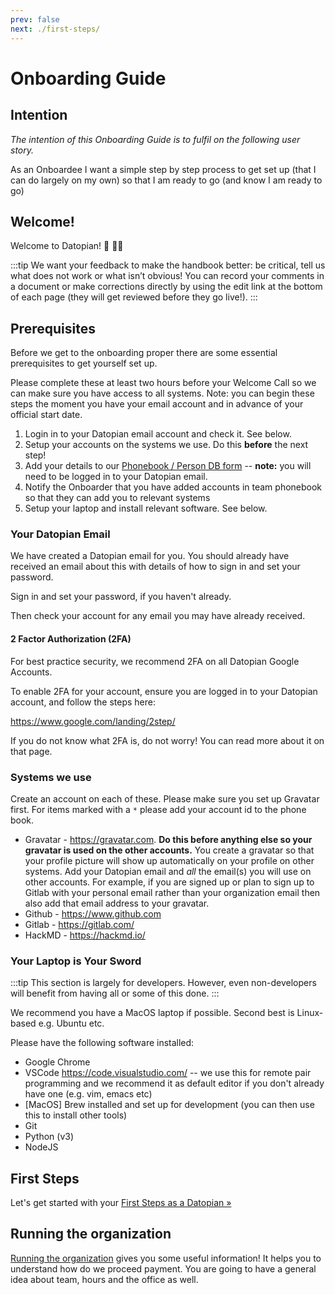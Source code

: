 ```yaml
---
prev: false
next: ./first-steps/
---
```


# Onboarding Guide

## Intention

*The intention of this Onboarding Guide is to fulfil on the following user story.*

As an Onboardee I want a simple step by step process to get set up (that I can do largely on my own) so that I am ready to go (and know I am ready to go)

## Welcome!

Welcome to Datopian! 🚀 👩‍🚀

:::tip
We want your feedback to make the handbook better: be critical, tell us what does not work or what isn’t obvious! You can record your comments in a document or make corrections directly by using the edit link at the bottom of each page (they will get reviewed before they go live!).
:::

## Prerequisites 

Before we get to the onboarding proper there are some essential prerequisites to get yourself set up.

Please complete these at least two hours before your Welcome Call so we can make sure you have access to all systems. Note: you can begin these steps the moment you have your email account and in advance of your official start date.

1. Login in to your Datopian email account and check it. See below.
2. Setup your accounts on the systems we use. Do this **before** the next step!
3. Add your details to our [Phonebook / Person DB form][googleform] -- **note:** you will need to be logged in to your Datopian email.
4. Notify the Onboarder that you have added accounts in team phonebook so that they can add you to relevant systems
5. Setup your laptop and install relevant software. See below.

[googleform]: https://docs.google.com/forms/d/e/1FAIpQLSfFi5egs4lQFkqJ-M_UGl3KnY0Bip0vLl_qEhdPIhEVlTiWkQ/viewform?usp=sf_link

### Your Datopian Email

We have created a Datopian email for you. You should already have received an email about this with details of how to sign in and set your password.

Sign in and set your password, if you haven't already.

Then check your account for any email you may have already received.

#### 2 Factor Authorization (2FA)

For best practice security, we recommend 2FA on all Datopian Google Accounts.

To enable 2FA for your account, ensure you are logged in to your Datopian account, and follow the steps here:

https://www.google.com/landing/2step/

If you do not know what 2FA is, do not worry! You can read more about it on that page.

### Systems we use

Create an account on each of these. Please make sure you set up Gravatar first. For items marked with a `*` please add your account id to the phone book.

* Gravatar - https://gravatar.com. **Do this before anything else so your gravatar is used on the other accounts.** You create a gravatar so that your profile picture will show up automatically on your profile on other systems. Add your Datopian email and *all* the email(s) you will use on other accounts. For example, if you are signed up or plan to sign up to Gitlab with your personal email rather than your organization email then also add that email address to your gravatar.
* Github - https://www.github.com
* Gitlab - https://gitlab.com/
* HackMD - https://hackmd.io/

### Your Laptop is Your Sword

:::tip
This section is largely for developers. However, even non-developers will benefit from having all or some of this done.
:::

We recommend you have a MacOS laptop if possible. Second best is Linux-based e.g. Ubuntu etc.

Please have the following software installed:

* Google Chrome
* VSCode https://code.visualstudio.com/ -- we use this for remote pair programming and we recommend it as default editor if you don't already have one (e.g. vim, emacs etc)
* [MacOS] Brew installed and set up for development (you can then use this to install other tools)
* Git
* Python (v3)
* NodeJS


## First Steps

Let's get started with your [First Steps as a Datopian &raquo;][first-steps]

[first-steps]: ./first-steps/


## Running the organization

[Running the organization][rto] gives you some useful information! It helps you to understand how do we proceed payment. You are going to have a general idea about team, hours and the office as well.  

[rto]: ./rto/